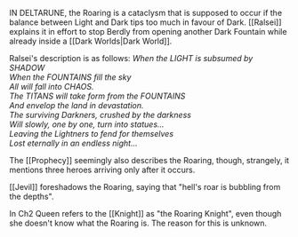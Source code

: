 IN DELTARUNE, the Roaring is a cataclysm that is supposed to occur if the balance between Light and Dark tips too much in favour of Dark. [[Ralsei]] explains it in effort to stop Berdly from opening another Dark Fountain while already inside a [[Dark Worlds|Dark World]].

Ralsei's description is as follows:
	*When the LIGHT is subsumed by SHADOW  
	When the FOUNTAINS fill the sky  
	All will fall into CHAOS.  
	The TITANS will take form from the FOUNTAINS  
	And envelop the land in devastation.  
	The surviving Darkners, crushed by the darkness  
	Will slowly, one by one, turn into statues...  
	Leaving the Lightners to fend for themselves  
	Lost eternally in an endless night...*

The [[Prophecy]] seemingly also describes the Roaring, though, strangely, it mentions three heroes arriving only after it occurs.

[[Jevil]] foreshadows the Roaring, saying that "hell's roar is bubbling from the depths".

In Ch2 Queen refers to the [[Knight]] as "the Roaring Knight", even though she doesn't know what the Roaring is. The reason for this is unknown.